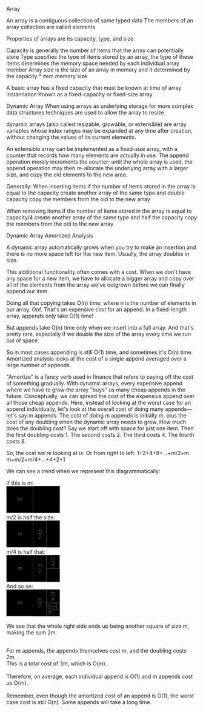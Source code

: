 Array

An array is a contiguous collection of same typed data
The members of an array collection are called elements

Properties of arrays are its capacity, type, and size

Capacity is generally the number of items that the array can potentially store
Type specifies the type of items stored by an array, the type of these items determines the memory space needed by each individual array member
Array size is the size of an array in memory and it determined by the capacity * item memory size

A basic array has a fixed capacity that must be known at time of array instantiation
Known as a fixed-capacity or fixed-size array



Dynamic Array
When using arrays as underlying storage for more complex data structures techniques are used to allow the array to resize

dynamic arrays (also called resizable, growable, or extensible) are array variables whose index ranges may be expanded at any time after creation, without changing the values of its current elements.

An extensible array can be implemented as a fixed-size array, with a counter that records how many elements are actually in use. The append operation merely increments the counter; until the whole array is used, the append operation may then re-allocate the underlying array with a larger size, and copy the old elements to the new area.


Generally:
When inserting items
if the number of items stored in the array is equal to the capacity
create another array of the same type and double capacity
copy the members from the old to the new array

When removing items
if the number of items stored in the array is equal to capacity/4
create another array of the same type and half the capacity
copy the members from the old to the new array




Dynamic Array Amortized Analysis

A dynamic array automatically grows when you try to make an insertion and there is no more space left for the new item. Usually, the array doubles in size.

This additional functionality often comes with a cost. When we don't have any space for a new item, we have to allocate a bigger array and copy over all of the elements from the array we've outgrown before we can finally append our item.

Doing all that copying takes O(n) time, where n is the number of elements in our array.
Oof. That's an expensive cost for an append. In a fixed-length array, appends only take O(1) time!

But appends take O(n) time only when we insert into a full array. And that's pretty rare, especially if we double the size of the array every time we run out of space.

So in most cases appending is still O(1) time, and sometimes it's O(n) time.
Amortized analysis looks at the cost of a single append averaged over a large number of appends.

"Amortize" is a fancy verb used in finance that refers to paying off the cost of something gradually. With dynamic arrays, every expensive append where we have to grow the array "buys" us many cheap appends in the future. Conceptually, we can spread the cost of the expensive append over all those cheap appends.
Here, instead of looking at the worst case for an append individually, let's look at the overall cost of doing many appends—let's say m appends.
The cost of doing m appends is initially m, plus the cost of any doubling when the dynamic array needs to grow. How much does the doubling cost?
Say we start off with space for just one item. Then the first doubling costs 1. The second costs 2. The third costs 4. The fourth costs 8.

So, the cost we're looking at is:        Or from right to left:
1+2+4+8+...+m/2+m             m+m/2+m/4+...+4+2+1

We can see a trend when we represent this diagrammatically:

If this is m:<br/>
![A](https://github.com/LiamJCates/Programming-Notes/blob/master/Data%20Structures/Array/images/Array_m.png)<br/>
m/2​ is half the size:<br/>
![A/2](https://github.com/LiamJCates/Programming-Notes/blob/master/Data%20Structures/Array/images/Array_m2.png)<br/>
m/4 is half that:<br/>
![A/4](https://github.com/LiamJCates/Programming-Notes/blob/master/Data%20Structures/Array/images/Array_m4.png)<br/>
And so on:<br/>
![A/8](https://github.com/LiamJCates/Programming-Notes/blob/master/Data%20Structures/Array/images/Array_m8.png)<br/>

We see that the whole right side ends up being another square of size m, making the sum 2m.<br/><br/>

For m appends, the appends themselves cost m, and the doubling costs 2m.<br/> This is a total cost of 3m, which is O(m).
<br/><br/>
Therefore, on average, each individual append is O(1) and m appends cost us O(m).
<br/><br/>
Remember, even though the amortized cost of an append is O(1), the worst case cost is still O(n). Some appends will take a long time.
